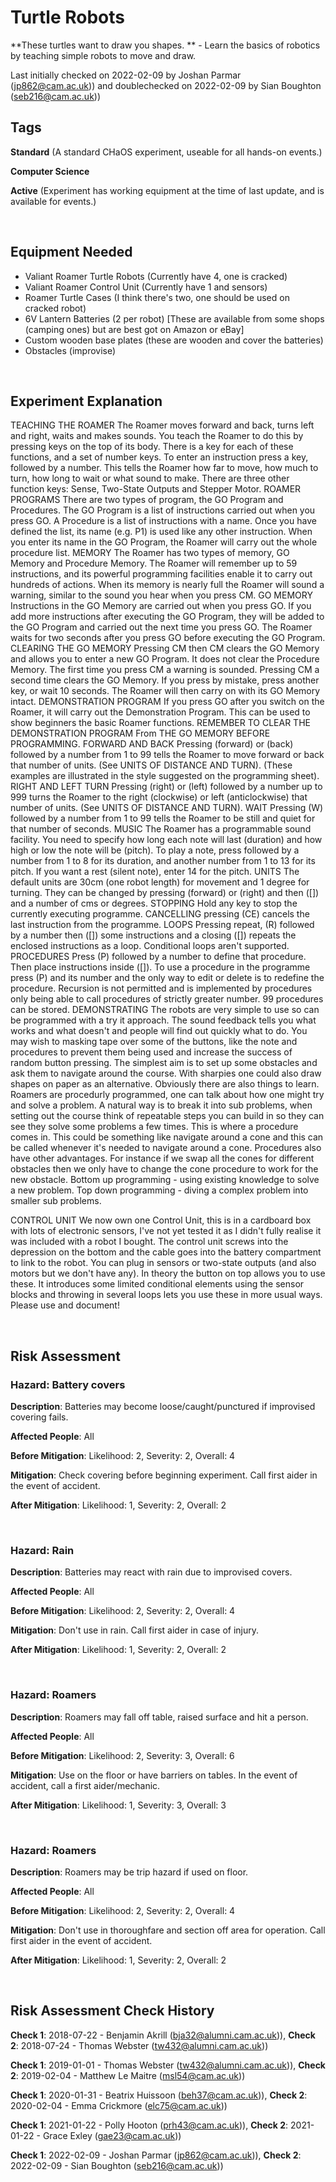 # Turtle Robots

**These turtles want to draw you shapes. ** - Learn the basics of robotics by teaching simple robots to move and draw. 

Last initially checked on 2022-02-09 by Joshan Parmar (jp862@cam.ac.uk)) and doublechecked on 2022-02-09 by Sian Boughton (seb216@cam.ac.uk))

## Tags
<!--- Start Tags (DO NOT REMOVE THIS COMMENT) --->

**Standard** (A standard CHaOS experiment, useable for all hands-on events.)

**Computer Science**

**Active** (Experiment has working equipment at the time of last update, and is available for events.)
<!--- End Tags (DO NOT REMOVE THIS COMMENT) --->

<br/>

## Equipment Needed 
- Valiant Roamer Turtle Robots (Currently have 4, one is cracked)
- Valiant Roamer Control Unit (Currently have 1 and sensors)
- Roamer Turtle Cases (I think there's two, one should be used on cracked robot)
- 6V Lantern Batteries (2 per robot) [These are available from some shops (camping ones) but are best got on Amazon or eBay]
- Custom wooden base plates (these are wooden and cover the batteries)
- Obstacles (improvise)

<br/>

## Experiment Explanation 

TEACHING THE ROAMER
The Roamer moves forward and back, turns left and right, waits and makes sounds. You teach the Roamer to do this by pressing keys on the top of its body. There is a key for each of these functions, and a set of number keys. 
To enter an instruction press a key, followed by a number. This tells the Roamer how far to move, how much to turn, how long to wait or what sound to make. There are three other function keys: Sense, Two-State Outputs and Stepper Motor. 
ROAMER PROGRAMS
There are two types of program, the GO Program and Procedures. 
The GO Program is a list of instructions carried out when you press GO. 
A Procedure is a list of instructions with a name. Once you have defined the list, its name (e.g. P1) is used like any other instruction. When you enter its name in the GO Program, the Roamer will carry out the whole procedure list.
MEMORY
The Roamer has two types of memory, GO Memory and Procedure Memory. 
The Roamer will remember up to 59 instructions, and its powerful programming facilities enable it to carry out hundreds of actions. 
When its memory is nearly full the Roamer will sound a warning, similar to the sound you hear when you press CM. 
GO MEMORY
Instructions in the GO Memory are carried out when you press GO. If you add more instructions after executing the GO Program, they will be added to the GO Program and carried out the next time you press GO. 
The Roamer waits for two seconds after you press GO before executing the GO Program.
CLEARING THE GO MEMORY
Pressing CM then CM clears the GO Memory and allows you to enter a new GO Program. It does not clear the Procedure Memory. 
The first time you press CM a warning is sounded. Pressing CM a second time clears the GO Memory. 
If you press by mistake, press another key, or wait 10 seconds. The Roamer will then carry on with its GO Memory intact. 
DEMONSTRATION PROGRAM
If you press GO after you switch on the Roamer, it will carry out the Demonstration Program. This can be used to show beginners the basic Roamer functions. 
REMEMBER TO CLEAR THE DEMONSTRATION PROGRAM From THE GO MEMORY BEFORE PROGRAMMING. 
FORWARD AND BACK
Pressing (forward) or (back) followed by a number from 1 to 99 tells the Roamer to move forward or back that number of units. (See UNITS OF DISTANCE AND TURN). (These examples are illustrated in the style suggested on the programming sheet). 
RIGHT AND LEFT TURN
Pressing (right) or (left) followed by a number up to 999 turns the Roamer to the right (clockwise) or left (anticlockwise) that number of units. (See UNITS OF DISTANCE AND TURN). 
WAIT
Pressing (W) followed by a number from 1 to 99 tells the Roamer to be still and quiet for that number of seconds.
MUSIC
The Roamer has a programmable sound facility. You need to specify how long each note will last (duration) and how high or low the note will be (pitch). To play a note, press followed by a number from 1 to 8 for its duration, and another number from 1 to 13 for its pitch. If you want a rest (silent note), enter 14 for the pitch.
UNITS
The default units are 30cm (one robot length) for movement and 1 degree for turning. They can be changed by pressing (forward) or (right) and then ([]) and a number of cms or degrees.
STOPPING
Hold any key to stop the currently executing programme. 
CANCELLING
pressing (CE) cancels the last instruction from the programme. 
LOOPS
Pressing repeat, (R) followed by a number then ([]) some instructions and a closing ([]) repeats the enclosed instructions as a loop. Conditional loops aren't supported. 
PROCEDURES
Press (P) followed by a number to define that procedure. Then place instructions inside ([]). To use a procedure in the programme press (P) and its number and the only way to edit or delete is to redefine the procedure.
Recursion is not permitted and is implemented by procedures only being able to call procedures of strictly greater number. 99 procedures can be stored. 
DEMONSTRATING
The robots are very simple to use so can be programmed with a try it approach. The sound feedback tells you what works and what doesn't and people will find out quickly what to do. You may wish to masking tape over some of the buttons, like the note and procedures to prevent them being used and increase the success of random button pressing.
The simplest aim is to set up some obstacles and ask them to navigate around the course. With sharpies one could also draw shapes on paper as an alternative. 
Obviously there are also things to learn. Roamers are procedurly programmed, one can talk about how one might try and solve a problem. A natural way is to break it into sub problems, when setting out the course think of repeatable steps you can build in so they can see they solve some problems a few times. This is where a procedure comes in. This could be something like navigate around a cone and this can be called whenever it's needed to navigate around a cone.
Procedures also have other advantages. For instance if we swap all the cones for different obstacles then we only have to change the cone procedure to work for the new obstacle.
Bottom up programming - using existing knowledge to solve a new problem.
Top down programming - diving a complex problem into smaller sub problems.

CONTROL UNIT
We now own one Control Unit, this is in a cardboard box with lots of electronic sensors, I've not yet tested it as I didn't fully realise it was included with a robot I bought.
The control unit screws into the depression on the bottom and the cable goes into the battery compartment to link to the robot. You can plug in sensors or two-state outputs (and also motors but we don't have any). In theory the button on top allows you to use these. It introduces some limited conditional elements using the sensor blocks and throwing in several loops lets you use these in more usual ways. Please use and document!


<br/>

## Risk Assessment

### **Hazard**: Battery covers

**Description**: Batteries may become loose/caught/punctured if improvised covering fails.

**Affected People**: All

**Before Mitigation**: Likelihood: 2, Severity: 2, Overall: 4

**Mitigation**: Check covering before beginning experiment. Call first aider in the event of accident.

**After Mitigation**: Likelihood: 1, Severity: 2, Overall: 2

<br/>

### **Hazard**: Rain

**Description**: Batteries may react with rain due to improvised covers.

**Affected People**: All

**Before Mitigation**: Likelihood: 2, Severity: 2, Overall: 4

**Mitigation**: Don't use in rain. Call first aider in case of injury.

**After Mitigation**: Likelihood: 1, Severity: 2, Overall: 2

<br/>

### **Hazard**: Roamers

**Description**: Roamers may fall off table, raised surface and hit a person.

**Affected People**: All

**Before Mitigation**: Likelihood: 2, Severity: 3, Overall: 6

**Mitigation**: Use on the floor or have barriers on tables.
In the event of accident, call a first aider/mechanic.

**After Mitigation**: Likelihood: 1, Severity: 3, Overall: 3

<br/>

### **Hazard**: Roamers

**Description**: Roamers may be trip hazard if used on floor.

**Affected People**: All

**Before Mitigation**: Likelihood: 2, Severity: 2, Overall: 4

**Mitigation**: Don't use in thoroughfare and section off area for operation. Call first aider in the event of accident.

**After Mitigation**: Likelihood: 1, Severity: 2, Overall: 2

<br/>

## Risk Assessment Check History 

**Check 1**: 2018-07-22 - Benjamin Akrill (bja32@alumni.cam.ac.uk)), **Check 2**: 2018-07-24 - Thomas Webster (tw432@alumni.cam.ac.uk))

**Check 1**: 2019-01-01 - Thomas Webster (tw432@alumni.cam.ac.uk)), **Check 2**: 2019-02-04 - Matthew Le Maitre (msl54@cam.ac.uk))

**Check 1**: 2020-01-31 - Beatrix Huissoon (beh37@cam.ac.uk)), **Check 2**: 2020-02-04 - Emma Crickmore (elc75@cam.ac.uk))

**Check 1**: 2021-01-22 - Polly Hooton (prh43@cam.ac.uk)), **Check 2**: 2021-01-22 - Grace Exley (gae23@cam.ac.uk))

**Check 1**: 2022-02-09 - Joshan Parmar (jp862@cam.ac.uk)), **Check 2**: 2022-02-09 - Sian Boughton (seb216@cam.ac.uk))